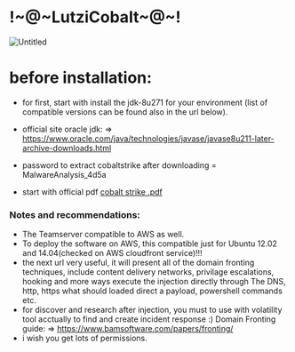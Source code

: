 # !~@~LutziCobalt~@~!

![Untitled](https://user-images.githubusercontent.com/45577616/137908075-804e8916-f796-4c84-be2a-b7ca8acdb86c.png)

# before installation:

 * for first, start with install the jdk-8u271 for your environment (list of compatible versions can be found also in the url below).

 * official site oracle jdk: => https://www.oracle.com/java/technologies/javase/javase8u211-later-archive-downloads.html

 * password to extract cobaltstrike after downloading = MalwareAnalysis_4d5a
 
* start with official pdf [cobalt strike .pdf](https://github.com/LutziGoz/-Lutzi_Goz_Softwares-Tools_Rare-useful-/files/7373219/cobalt.strike.pdf)

### Notes and recommendations:
* The Teamserver compatible to AWS as well.
* To deploy the software on AWS, this compatible just for Ubuntu 12.02 and 14.04(checked on AWS cloudfront service)!!!
* the next url very useful, it will present all of the domain fronting techniques, include content delivery networks, privilage escalations, hooking and more ways execute the injection directly through The DNS, http, https what should loaded direct a payload, powershell commands etc. 
* for discover and research after injection, you must to use with volatility tool acctually to find and create incident response :)
Domain Fronting guide: => https://www.bamsoftware.com/papers/fronting/
* i wish you get lots of permissions.
